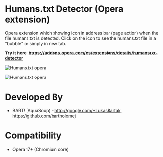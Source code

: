Humans.txt Detector (Opera extension)
===============

Opera extension which showing icon in address bar (page action) when the file humans.txt is detected.
Click on the icon to see the humans.txt file in a "bubble" or simply in new tab. 

**Try it here: https://addons.opera.com/cs/extensions/details/humanstxt-detector**

![Humans.txt opera](http://dev.aquasoup.com/opera/humanstxt/scr01.png)

![Humans.txt opera](http://dev.aquasoup.com/opera/humanstxt/scr02.png)

Developed By
============

* BART! (AquaSoup) - http://google.com/+LukasBartak, https://github.com/bartholomej

Compatibility
=============
* Opera 17+ (Chromium core)